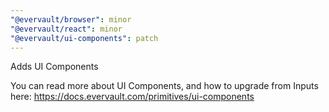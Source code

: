 ```yaml
---
"@evervault/browser": minor
"@evervault/react": minor
"@evervault/ui-components": patch
---
```


Adds UI Components

You can read more about UI Components, and how to upgrade from Inputs here: https://docs.evervault.com/primitives/ui-components
